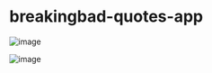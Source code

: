 # breakingbad-quotes-app

![image](https://github.com/emidiaz00/breakingbad-quotes-app/assets/79696588/b1032d15-2989-41fd-a6a2-b769c3d110f0)

![image](https://github.com/emidiaz00/breakingbad-quotes-app/assets/79696588/f9ec320b-ae54-42c4-9077-53dd91b0ac99)
